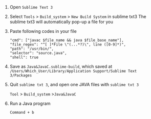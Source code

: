 1.  Open ```Sublime Text 3```
1.  Select ```Tools``` > ```Build_system``` > ```New Build System``` in sublime txt3
The sublime txt3 will automatically pop-up a file for you


1.  Paste following codes in your file

    ```
    "cmd": ["javac $file_name && java $file_base_name"],
    "file_regex": "^[ ]*File \"(...*?)\", line ([0-9]*)",
    "path": "/usr/bin/",
    "selector": "source.java",
    "shell": true
    ```
1.  Save as ```Java&JavaC.sublime-build```, which saved at ```/Users/Which_User/Library/Application Support/Sublime Text 3/Packages```

1.  Quit ```sublime txt 3```, and open one JAVA files with ```sublime txt 3 ```

    ```Tool``` > ```Build_system``` >```Java&JavaC```
    
1.  Run a Java program

    ```
    Command + b 
    ```





